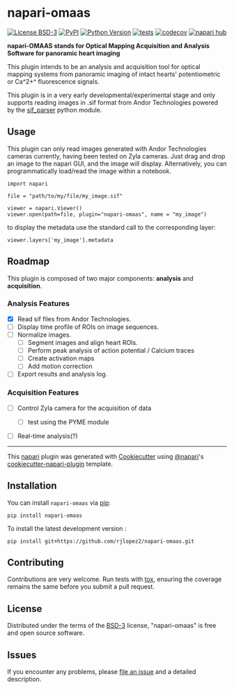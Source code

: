 # napari-omaas

[![License BSD-3](https://img.shields.io/pypi/l/napari-omaas.svg?color=green)](https://github.com/rjlopez2/napari-omaas/raw/main/LICENSE)
[![PyPI](https://img.shields.io/pypi/v/napari-omaas.svg?color=green)](https://pypi.org/project/napari-omaas)
[![Python Version](https://img.shields.io/pypi/pyversions/napari-omaas.svg?color=green)](https://python.org)
[![tests](https://github.com/rjlopez2/napari-omaas/workflows/tests/badge.svg)](https://github.com/rjlopez2/napari-omaas/actions)
[![codecov](https://codecov.io/gh/rjlopez2/napari-omaas/branch/main/graph/badge.svg)](https://codecov.io/gh/rjlopez2/napari-omaas)
[![napari hub](https://img.shields.io/endpoint?url=https://api.napari-hub.org/shields/napari-omaas)](https://napari-hub.org/plugins/napari-omaas)

**napari-OMAAS stands for Optical Mapping Acquisition and Analysis Software for panoramic heart imaging**

This plugin intends to be an analysis and acquisition tool for optical mapping systems from panoramic imaging of intact hearts' potentiometric or Ca^2+^ fluorescence signals.

This plugin is in a very early developmental/experimental stage and only supports reading images in .sif format from Andor Technologies powered by the [sif_parser] python module.

## Usage

This plugin can only read images generated with Andor Technologies cameras currently, having been tested on Zyla cameras. Just drag and drop an image to the napari GUI, and the image will display. Alternatively, you can programmatically load/read the image within a notebook.
    
    import napari
    
    file = "path/to/my/file/my_image.sif"

    viewer = napari.Viewer()
    viewer.open(path=file, plugin="napari-omaas", name = "my_image")

to display the metadata use the standard call to the corresponding layer:

    viewer.layers['my_image'].metadata


## Roadmap

This plugin is composed of two major components: **analysis** and **acquisition**.

### Analysis Features
    
- [x] Read sif files from Andor Technologies.
- [ ] Display time profile of ROIs on image sequences.
- [ ] Normalize images.
    - [ ] Segment images and align heart ROIs.
    - [ ] Perform peak analysis of action potential / Calcium traces 
    - [ ] Create activation maps
    - [ ] Add motion correction
- [ ] Export results and analysis log.

### Acquisition Features

- [ ] Control Zyla camera for the acquisition of data
    - [ ] test using the PYME module
- [ ] Real-time analysis(?)

    

----------------------------------

This [napari] plugin was generated with [Cookiecutter] using [@napari]'s [cookiecutter-napari-plugin] template.

<!--
Don't miss the full getting started guide to set up your new package:
https://github.com/napari/cookiecutter-napari-plugin#getting-started

Also review the napari docs for plugin developers:
https://napari.org/stable/plugins/index.html
-->

## Installation

You can install `napari-omaas` via [pip]:

    pip install napari-omaas



To install the latest development version :

    pip install git+https://github.com/rjlopez2/napari-omaas.git


## Contributing

Contributions are very welcome. Run tests with [tox], ensuring
the coverage remains the same before you submit a pull request.

## License

Distributed under the terms of the [BSD-3] license,
"napari-omaas" is free and open source software.

## Issues

If you encounter any problems, please [file an issue] and a  detailed description.

[napari]: https://github.com/napari/napari
[Cookiecutter]: https://github.com/audreyr/cookiecutter
[@napari]: https://github.com/napari
[MIT]: http://opensource.org/licenses/MIT
[BSD-3]: http://opensource.org/licenses/BSD-3-Clause
[GNU GPL v3.0]: http://www.gnu.org/licenses/gpl-3.0.txt
[GNU LGPL v3.0]: http://www.gnu.org/licenses/lgpl-3.0.txt
[Apache Software License 2.0]: http://www.apache.org/licenses/LICENSE-2.0
[Mozilla Public License 2.0]: https://www.mozilla.org/media/MPL/2.0/index.txt
[cookiecutter-napari-plugin]: https://github.com/napari/cookiecutter-napari-plugin

[file an issue]: https://github.com/rjlopez2/napari-omaas/issues

[napari]: https://github.com/napari/napari
[tox]: https://tox.readthedocs.io/en/latest/
[pip]: https://pypi.org/project/pip/
[PyPI]: https://pypi.org/
[sif_parser]: https://pypi.org/project/sif-parser/
